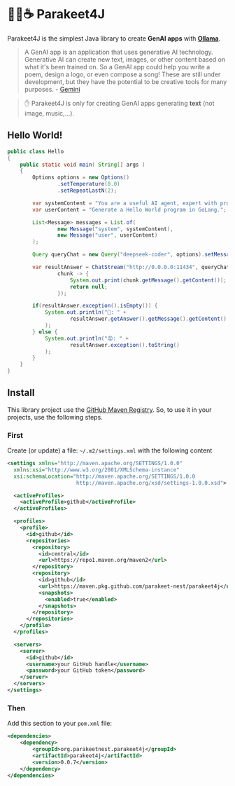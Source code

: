 # 🦜🪺☕️ Parakeet4J

Parakeet4J is the simplest Java library to create **GenAI apps** with **[Ollama](https://ollama.com/)**.

> A GenAI app is an application that uses generative AI technology. Generative AI can create new text, images, or other content based on what it's been trained on. So a GenAI app could help you write a poem, design a logo, or even compose a song! These are still under development, but they have the potential to be creative tools for many purposes. - [Gemini](https://gemini.google.com)

> ✋ Parakeet4J is only for creating GenAI apps generating **text** (not image, music,...).

## Hello World!

```java
public class Hello
{
    public static void main( String[] args )
    {
        Options options = new Options()
                .setTemperature(0.0)
                .setRepeatLastN(2);

        var systemContent = "You are a useful AI agent, expert with programming";
        var userContent = "Generate a Hello World program in GoLang.";

        List<Message> messages = List.of(
                new Message("system", systemContent),
                new Message("user", userContent)
        );

        Query queryChat = new Query("deepseek-coder", options).setMessages(messages);

        var resultAnswer = ChatStream("http://0.0.0.0:11434", queryChat,
                chunk -> {
                    System.out.print(chunk.getMessage().getContent());
                    return null;
                });

        if(resultAnswer.exception().isEmpty()) {
            System.out.println("🙂: " + 
                    resultAnswer.getAnswer().getMessage().getContent()
            );
        } else {
            System.out.println("😡: " + 
                    resultAnswer.exception().toString()
            );
        }
    }
}
```

## Install

This library project use the [GitHub Maven Registry](https://docs.github.com/en/packages/working-with-a-github-packages-registry/working-with-the-apache-maven-registry). So, to use it in your projects, use the following steps.

### First

Create (or update) a file: `~/.m2/settings.xml` with the following content

```xml
<settings xmlns="http://maven.apache.org/SETTINGS/1.0.0"
  xmlns:xsi="http://www.w3.org/2001/XMLSchema-instance"
  xsi:schemaLocation="http://maven.apache.org/SETTINGS/1.0.0
                      http://maven.apache.org/xsd/settings-1.0.0.xsd">

  <activeProfiles>
    <activeProfile>github</activeProfile>
  </activeProfiles>

  <profiles>
    <profile>
      <id>github</id>
      <repositories>
        <repository>
          <id>central</id>
          <url>https://repo1.maven.org/maven2</url>
        </repository>
        <repository>
          <id>github</id>
          <url>https://maven.pkg.github.com/parakeet-nest/parakeet4j</url>
          <snapshots>
            <enabled>true</enabled>
          </snapshots>
        </repository>
      </repositories>
    </profile>
  </profiles>

  <servers>
    <server>
      <id>github</id>
      <username>your GitHub handle</username>
      <password>your GitHub token</password>
    </server>
  </servers>
</settings>
```

### Then

Add this section to your `pom.xml` file:

```xml
<dependencies>
    <dependency>
        <groupId>org.parakeetnest.parakeet4j</groupId>
        <artifactId>parakeet4j</artifactId>
        <version>0.0.7</version>
    </dependency>
</dependencies>
```
